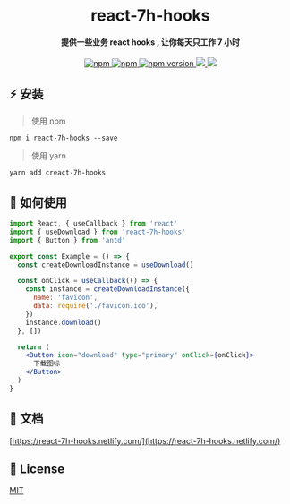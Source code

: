 
<h1 align="center">
react-7h-hooks
</h1>

<h4 align="center">
提供一些业务 react hooks , 让你每天只工作 7 小时
</h4>

<p align="center">
  <a href="https://www.npmjs.com/package/react-7h-hooks" title="npm">
    <img src="https://img.shields.io/npm/dm/react-7h-hooks.svg?style=flat-square" alt="npm">
  </a>
  <a href="https://www.npmjs.com/package/react-7h-hooks" title="npm">
    <img src="https://img.shields.io/npm/l/react-7h-hooks.svg?style=flat-square" alt="npm">
  </a>
   <a href="https://badge.fury.io/js/react--7h-hooks" title="npm">
    <img src="https://img.shields.io/npm/v/react-7h-hooks.svg?style=flat-square" alt="npm version">
  </a>
  <a href="https://codecov.io/gh/lijinke666/react-7h-hooks">
    <img src="https://codecov.io/gh/lijinke666/react-7h-hooks/branch/master/graph/badge.svg" />
  </a>
  <a href="https://app.netlify.com/sites/react-7h-hooks/deploys">
    <img src="https://api.netlify.com/api/v1/badges/216fcb8a-7c65-47f1-a1eb-040dbaeb4548/deploy-status" />
  </a>
</p>

 ## :zap: 安装

> 使用 npm
```
npm i react-7h-hooks --save
```

> 使用 yarn
```
yarn add creact-7h-hooks
```

## :book: 如何使用

```jsx
import React, { useCallback } from 'react'
import { useDownload } from 'react-7h-hooks'
import { Button } from 'antd'

export const Example = () => {
  const createDownloadInstance = useDownload()

  const onClick = useCallback(() => {
    const instance = createDownloadInstance({
      name: 'favicon',
      data: require('./favicon.ico'),
    })
    instance.download()
  }, [])

  return (
    <Button icon="download" type="primary" onClick={onClick}>
      下载图标
    </Button>
  )
}
```

## :metal: 文档

[https://react-7h-hooks.netlify.com/](https://react-7h-hooks.netlify.com/)

## :page_facing_up: License

[MIT](https://github.com/lijinke666/react-7h-hooks/blob/master/LICENSE)
